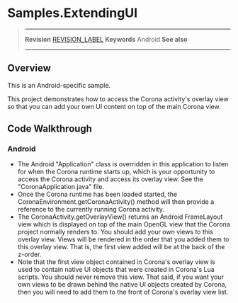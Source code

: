 # Samples.ExtendingUI

> --------------------- ------------------------------------------------------------------------------------------
> __Revision__          [REVISION_LABEL](REVISION_URL)
> __Keywords__          Android
> __See also__          
> --------------------- ------------------------------------------------------------------------------------------

## Overview

This is an Android-specific sample.

This project demonstrates how to access the Corona activity's overlay view so that you can add your own UI content on top of the main Corona view.

## Code Walkthrough

### Android

* The Android "Application" class is overridden in this application to listen for when the Corona runtime starts up, which is your opportunity to access the Corona activity and access its overlay view.  See the "CoronaApplication.java" file.
* Once the Corona runtime has been loaded started, the CoronaEnvironment.getCoronaActivity() method will then provide a reference to the currently running Corona activity.
* The CoronaActivity.getOverlayView() returns an Android FrameLayout view which is displayed on top of the main OpenGL view that the Corona project normally renders to.  You should add your own views to this overlay view.  Views will be rendered in the order that you added them to this overlay view.  That is, the first view added will be at the back of the z-order.
* Note that the first view object contained in Corona's overlay view is used to contain native UI objects that were created in Corona's Lua scripts.  You should never remove this view.  That said, if you want your own views to be drawn behind the native UI objects created by Corona, then you will need to add them to the front of Corona's overlay view list.


